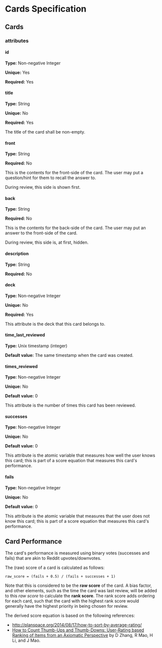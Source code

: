 Cards Specification
===================

## Cards

### attributes

#### id

**Type:** Non-negative Integer

**Unique:** Yes

**Required:** Yes

#### title

**Type:** String

**Unique:** No

**Required:** Yes

The title of the card shall be non-empty.

#### front

**Type:** String

**Required:** No

This is the contents for the front-side of the card. The user may put a question/hint for them to recall the answer to.

During review, this side is shown first.

#### back

**Type:** String

**Required:** No

This is the contents for the back-side of the card. The user may put an answer to the front-side of the card.

During review, this side is, at first, hidden.

#### description

**Type:** String

**Required:** No

#### deck

**Type:** Non-negative Integer

**Unique:** No

**Required:** Yes

This attribute is the deck that this card belongs to.

#### time_last_reviewed

**Type:** Unix timestamp (integer)

**Default value:** The same timestamp when the card was created.

#### times_reviewed

**Type:** Non-negative Integer

**Unique:** No

**Default value:** 0

This attribute is the number of times this card has been reviewed.

#### successes 

**Type:** Non-negative Integer

**Unique:** No

**Default value:** 0

This attribute is the atomic variable that measures how well the user knows this card; this is part of a score equation that measures this card's performance.

#### fails 

**Type:** Non-negative Integer

**Unique:** No

**Default value:** 0

This attribute is the atomic variable that measures that the user does not know this card; this is part of a score equation that measures this card's performance.


## Card Performance

The card's performance is measured using binary votes (successes and fails) that are akin to Reddit upvotes/downvotes.


The (raw) score of a card is calculated as follows:

```
raw_score = (fails + 0.5) / (fails + successes + 1)
```

Note that this is considered to be the **raw score** of the card. A bias factor, and other elements, such as the time the card was last review, will be added to this *raw score* to calculate the **rank score**. The rank score adds ordering for each card, such that the card with the highest rank score would generally have the highest priority in being chosen for review.

The derived score equation is based on the following references:

- http://planspace.org/2014/08/17/how-to-sort-by-average-rating/
- [How to Count Thumb-Ups and Thumb-Downs: User-Rating based Ranking of Items from an Axiomatic Perspective](http://www.dcs.bbk.ac.uk/~dell/publications/dellzhang_ictir2011.pdf) by D Zhang, R Mao, H Li, and J Mao.


